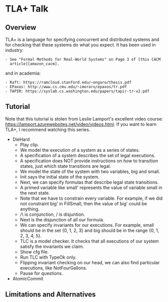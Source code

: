 # TLA+ Talk

## Overview
TLA+ is a language for specifying concurrent and distributed systems and for
checking that these systems do what you expect. It has been used in industry:

    - See "Formal Methods for Real-World Systems" on Page 3 of [this CACM
      article][amazon_cacm].

and in academia:

    - Raft: https://ramcloud.stanford.edu/~ongaro/thesis.pdf
    - EPaxos: http://www.cs.cmu.edu/~imoraru/epaxos/tr.pdf
    - TAPIR: https://syslab.cs.washington.edu/papers/tapir-tr-v2.pdf

## Tutorial
Note that this tutorial is stolen from Leslie Lamport's excellent video course:
https://lamport.azurewebsites.net/video/videos.html. If you want to learn TLA+,
I recommend watching this series.

- DieHard
    - Play clip.
    - We model the execution of a system as a series of states.
    - A specification of a system describes the set of legal executions.
    - A specification does NOT provide instructions on _how_ to transition
      states, just which state transitions are legal.
    - We model the state of the system with two variables, big and small.
    - Init says the initial state of the system.
    - Next, we can specify formulas that describe legal state transitions.
    - A primed variable like small' represents the value of variable small in
      the next state.
    - Note that we have to constrain every variable. For example, if we did not
      constraint big' in FillSmall, then the value of big' could be anything.
    - /\ is conjunction, \/ is disjuntion.
    - Next is the disjunction of all our formula.
    - We can specify invariants for our executions. For example, small should
      be in the set {0, 1, 2, 3} and big should be in the range {0, 1, 2, 3, 4,
      5}.
    - TLC is a model checker. It checks that all executions of our system
      satisfy the invariants we claim.
    - Show cfg file.
    - Run TLC with TypeOk only.
    - Flipping invariant checking on our head, we can also find particular
      executions, like NotFourGallons.
    - Pause for questions.
- AtomicCommit

## Limitations and Alternatives

[amazon_cacm]: https://cacm.acm.org/magazines/2015/4/184701-how-amazon-web-services-uses-formal-methods/fulltext
